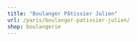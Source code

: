 ```yaml
---
title: "Boulanger Pâtissier Julien"
url: /paris/boulanger-patissier-julien/
shop: boulangerie
---
```

